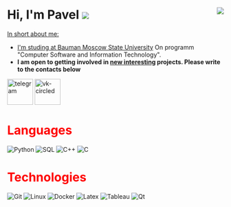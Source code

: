 # Hi, I'm Pavel  <img src="https://img.icons8.com/color/20/000000/instagram-verification-badge.png"/><a href="" target="_blank"> <img align="right" src="https://komarev.com/ghpvc/?username=DestroyFolly"/>

In short about me:
- I'm studing at [Bauman Moscow State University](https://bmstu.ru) On programm "Computer Software and Information Technology".
- **I am open to getting involved in <u>new interesting</u> projects. Please write to the contacts below**


  

<a href="https://t.me/maslukovp" target="_blank"><img width="60" height="60" src="https://img.icons8.com/ios-filled/50/telegram.png" alt="telegram"/></a>
<a href="https://vk.com/g0aty" target="_blank"><img width="60" height="60" src="https://img.icons8.com/ios-filled/50/vk-circled.png" alt="vk-circled"/></a>

<h1 style="color: red">Languages</h1>

![Python](https://img.shields.io/badge/-Python-000?style=flat&logo=Python)
![SQL](https://img.shields.io/badge/-SQL-000?style=flat&logo=PostgreSQL)
![C++](https://img.shields.io/badge/-C++-000?style=flat&logo=Cplusplus)
![C](https://img.shields.io/badge/-C-000?style=flat&logo=C)

  
<h1 style="color: red">Technologies</h1>

![Git](https://img.shields.io/badge/-Git-000?style=flat&logo=git&logoColor=F05032)
![Linux](https://img.shields.io/badge/-Linux-000?style=flat&logo=linux&logoColor=FCC624)
![Docker](https://img.shields.io/badge/-Docker-000?style=flat&logo=Docker)
![Latex](https://img.shields.io/badge/-LaTex-000?style=flat&logo=LaTex)
![Tableau](https://img.shields.io/badge/-Tableau-000?style=flat&logo=Tableau)
![Qt](https://img.shields.io/badge/-Qt-000?style=flat&logo=Qt)

      


